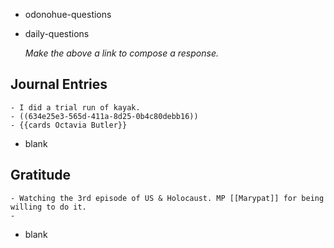 - odonohue-questions
- daily-questions
  
  *Make the above a link to compose a response.*
## Journal Entries
	- I did a trial run of kayak.
	- ((634e25e3-565d-411a-8d25-0b4c80debb16))
	- {{cards Octavia Butler}}
- blank
## Gratitude
	- Watching the 3rd episode of US & Holocaust. MP [[Marypat]] for being willing to do it.
	-
- blank